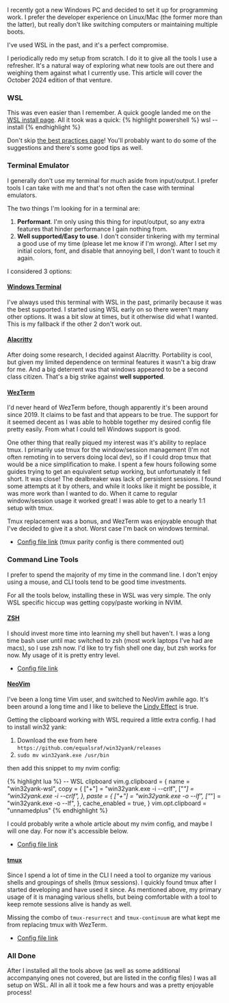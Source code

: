 I recently got a new Windows PC and decided to set it up for programming work.
I prefer the developer experience on Linux/Mac (the former more than the
latter), but really don't like switching computers or maintaining multiple
boots.

I've used WSL in the past, and it's a perfect compromise.

I periodically redo my setup from scratch. I do it to give all the tools I use
a refresher. It's a natural way of exploring what new tools are out there and
weighing them against what I currently use. This article will cover the October 2024 edition of that venture.


### WSL

This was even easier than I remember. A quick google landed me on the [WSL
install page](https://learn.microsoft.com/en-us/windows/wsl/install). All it
took was a quick:
{% highlight powershell %}
wsl --install
{% endhighlight %}

Don't skip [the best practices page](https://learn.microsoft.com/en-us/windows/wsl/setup/environment)! You'll probably
want to do some of the suggestions and there's some good tips as well.

### Terminal Emulator

I generally don't use my terminal for much aside from input/output.
I prefer tools I can take with me and that's not often the case with terminal
emulators.

The two things I'm looking for in a terminal are:
1. **Performant**. I'm only using this thing for input/output, so any extra
   features that hinder performance I gain nothing from.
2. **Well supported/Easy to use**. I don't consider tinkering with my terminal a good use
   of my time (please let me know if I'm wrong). After I set my initial colors,
   font, and disable that annoying bell, I don't want to touch it again.

I considered 3 options:

#### [Windows Terminal](https://learn.microsoft.com/en-us/windows/terminal/install)

I've always used this terminal with WSL in the past, primarily because it was
the best supported. I started using WSL early on so there weren't many other
options. It was a bit slow at times, but it otherwise did what I wanted. This
is my fallback if the other 2 don't work out.

#### [Alacritty](https://alacritty.org/)

After doing some research, I decided against Alacritty. Portability is cool,
but given my limited dependence on terminal features it wasn't a big draw for
me. And a big deterrent was that windows appeared to be a second class citizen.
That's a big strike against **well supported**.

#### [WezTerm](https://wezfurlong.org/wezterm/index.html)

I'd never heard of WezTerm before, though apparently it's been around since 2019. It claims to be fast and that appears to be true. The support for it
seemed decent as I was able to hobble together my desired config file pretty
easily. From what I could tell Windows support is good.

One other thing that really piqued my interest was it's ability to replace
tmux. I primarily use tmux for the window/session management (I'm not often
remoting in to servers doing local dev), so if I could drop tmux that would be
a nice simplification to make. I spent a few hours following some guides trying
to get an equivalent setup working, but unfortunately it fell short. It was
close! The dealbreaker was lack of persistent sessions. I found some
attempts at it by others, and while it looks like it might be possible, it was
more work than I wanted to do. When it came to regular window/session usage
it worked great! I was able to get to a nearly 1:1 setup with tmux.

Tmux replacement was a bonus, and WezTerm was enjoyable enough that I've
decided to give it a shot. Worst case I'm back on windows terminal.

- [Config file link](https://github.com/rpoole/dotfiles/blob/master/.wezterm.lua) (tmux parity
config is there commented out)

### Command Line Tools

I prefer to spend the majority of my time in the command line. I don't enjoy
using a mouse, and CLI tools tend to be good time investments.

For all the tools below, installing these in WSL was very simple. The only WSL
specific hiccup was getting copy/paste working in NVIM.

#### [ZSH](https://ohmyz.sh/)

I should invest more time into learning my shell but haven't. I was a long time
bash user until mac switched to zsh (most work laptops I've had are macs), so
I use zsh now. I'd like to try fish shell one day, but zsh works for now. My
usage of it is pretty entry level.

- [Config file link](https://github.com/rpoole/dotfiles/blob/master/.zshrc)

#### [NeoVim](https://neovim.io/)

I've been a long time Vim user, and switched to NeoVim awhile ago. It's been
around a long time and I like to believe the [Lindy
Effect](https://en.wikipedia.org/wiki/Lindy_effect) is true.

Getting the clipboard working with WSL required a little extra config. I had to
install win32 yank:
1. Download the exe from here `https://github.com/equalsraf/win32yank/releases`
2. `sudo mv win32yank.exe /usr/bin`

then add this snippet to my nvim config:

{% highlight lua %}
-- WSL clipboard
vim.g.clipboard = {
    name = "win32yank-wsl",
    copy = {
        ["+"] = "win32yank.exe -i --crlf",
        ["*"] = "win32yank.exe -i --crlf",
    },
    paste = {
        ["+"] = "win32yank.exe -o --lf",
        ["*"] = "win32yank.exe -o --lf",
    },
    cache_enabled = true,
}
vim.opt.clipboard = "unnamedplus"
{% endhighlight %}

I could probably write a whole article about my nvim config, and maybe I will
one day. For now it's accessible below.
- [Config file link](https://github.com/rpoole/dotfiles/tree/master/.config/nvim)

#### [tmux](https://github.com/tmux/tmux/wiki)

Since I spend a lot of time in the CLI I need a tool to organize my various
shells and groupings of shells (tmux sessions). I quickly found tmux after I 
started developing and have used it since. As mentioned above, my primary usage
of it is managing various shells, but being comfortable with a tool to keep
remote sessions alive is handy as well.

Missing the combo of `tmux-resurrect` and `tmux-continuum` are what kept me from
replacing tmux with WezTerm.

- [Config file link](https://github.com/rpoole/dotfiles/blob/master/.tmux.conf)

### All Done

After I installed all the tools above (as well as some additional accompanying
ones not covered, but are listed in the config files) I was all setup on WSL.
All in all it took me a few hours and was a pretty enjoyable process!
